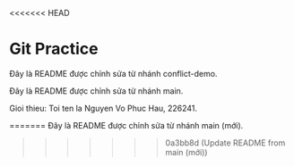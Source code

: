 <<<<<<< HEAD
# Git Practice
Đây là README được chỉnh sửa từ nhánh conflict-demo.

Đây là README được chỉnh sửa từ nhánh main.

Gioi thieu: Toi ten la Nguyen Vo Phuc Hau, 226241.

=======
Đây là README được chỉnh sửa từ nhánh main (mới).
>>>>>>> 0a3bb8d (Update README from main (mới))
